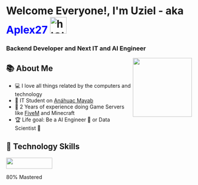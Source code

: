 # Welcome Everyone!, I'm Uziel - aka <span style="color: blue;">Aplex27</span> <img src="https://1.bp.blogspot.com/-VLoHuZg0GR4/XJyAnB_x8TI/AAAAAABF_60/n1bae3cBX_ATbuw3kdHnV7phzyemfauBQCLcBGAs/s1600/AW3794515_02.gif" alt="hiGif" width="45" height="45">
<h3>Backend Developer and Next IT and AI Engineer</h3>
<p><a target="_blank"><img src="https://media.tenor.com/images/03726cf974172491d5a348d0ac25125b/tenor.gif" style="max-width:100%;" height="160px" align="right"> </a></p>
<h2> 📚 About Me </h2>
<ul>
  <li> 💻 I love all things related by the computers and technology </li>
  <li> 📙 IT Student on <a href="https://merida.anahuac.mx/licenciaturas/ingenieria-y-ciencias-exactas/ingenieria-en-tecnologias-de-informacion-y-negocios-digitales">Anáhuac Mayab</a></li>
  <li> 💾 2 Years of experience doing Game Servers like <a href="https://fivem.net">FiveM</a> and Minecraft</li>
  <li> 🏆 Life goal: Be a AI Engineer 🤖 or Data Scientist 📀</li>
</ul>
  
<h2> 🥇 Technology Skills </h2>

<img src="https://camo.githubusercontent.com/7a48ad3028bc23b33e755e555609a4ccdd3ba1ef6fb92aa2214eea10e3b7e184/68747470733a2f2f696d672e736869656c64732e696f2f62616467652f4a6176615363726970742532302d2532334637444631452e7376673f6c6f676f3d6a617661736372697074266c6f676f436f6c6f723d626c61636b" width="125" height="30"><p>80% Mastered</p>



